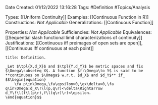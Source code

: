 <div class="topSpace"></div>

Date Created: 01/12/2022 13:16:28
Tags: #Definition #Topics/Analysis

Types: [[Uniform Continuity]]
Examples: [[Continuous Function in R]]
Constructions: _Not Applicable_
Generalizations: [[Continuous Function]]

Properties: _Not Applicable_
Sufficiencies: _Not Applicable_
Equivalences: [[Sequential slash functional limit characterizations of continuity]]
Justifications: [[Continuous iff preimages of open sets are open]], [[Continuous iff continuous at each point]]

``` ad-Definition
title: Definition.

_Let $\tpl{X,d_X}$ and $\tpl{Y,d_Y}$ be metric spaces and fix $\Omega\subseteq X$. A function $f:\Omega\to Y$ is said to be **continuous on $\Omega$ w.r.t. $d_X$ and $d_Y$** if_
$$\begin{equation}
    \fa p\in\Omega,\fa\epsilon>0,\ex\delta>0,\fa q\in\Omega:d_X\!\l(p,q\r)<\delta\Rightarrow d_Y\!\l(f\l(p\r),f\l(q\r)\r)<\epsilon.
\end{equation}$$

```

